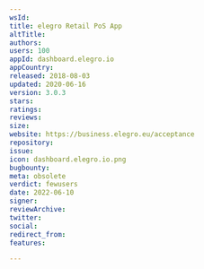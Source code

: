 ```yaml
---
wsId: 
title: elegro Retail PoS App
altTitle: 
authors: 
users: 100
appId: dashboard.elegro.io
appCountry: 
released: 2018-08-03
updated: 2020-06-16
version: 3.0.3
stars: 
ratings: 
reviews: 
size: 
website: https://business.elegro.eu/acceptance
repository: 
issue: 
icon: dashboard.elegro.io.png
bugbounty: 
meta: obsolete
verdict: fewusers
date: 2022-06-10
signer: 
reviewArchive: 
twitter: 
social: 
redirect_from: 
features: 

---
```


